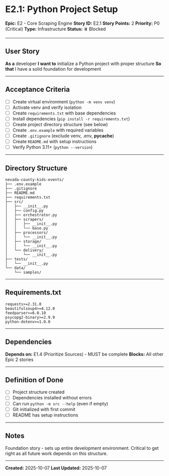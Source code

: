 # E2.1: Python Project Setup

**Epic:** E2 - Core Scraping Engine
**Story ID:** E2.1
**Story Points:** 2
**Priority:** P0 (Critical)
**Type:** Infrastructure
**Status:** ⏸️ Blocked

---

## User Story

**As a** developer
**I want to** initialize a Python project with proper structure
**So that** I have a solid foundation for development

---

## Acceptance Criteria

- [ ] Create virtual environment (`python -m venv venv`)
- [ ] Activate venv and verify isolation
- [ ] Create `requirements.txt` with base dependencies
- [ ] Install dependencies (`pip install -r requirements.txt`)
- [ ] Create project directory structure (see below)
- [ ] Create `.env.example` with required variables
- [ ] Create `.gitignore` (exclude venv, .env, __pycache__)
- [ ] Create `README.md` with setup instructions
- [ ] Verify Python 3.11+ (`python --version`)

---

## Directory Structure

```
nevada-county-kids-events/
├── .env.example
├── .gitignore
├── README.md
├── requirements.txt
├── src/
│   ├── __init__.py
│   ├── config.py
│   ├── orchestrator.py
│   ├── scrapers/
│   │   ├── __init__.py
│   │   └── base.py
│   ├── processors/
│   │   └── __init__.py
│   ├── storage/
│   │   └── __init__.py
│   └── delivery/
│       └── __init__.py
├── tests/
│   └── __init__.py
└── data/
    └── samples/
```

---

## Requirements.txt

```
requests>=2.31.0
beautifulsoup4>=4.12.0
feedparser>=6.0.10
psycopg2-binary>=2.9.9
python-dotenv>=1.0.0
```

---

## Dependencies

**Depends on:** E1.4 (Prioritize Sources) - MUST be complete
**Blocks:** All other Epic 2 stories

---

## Definition of Done

- [ ] Project structure created
- [ ] Dependencies installed without errors
- [ ] Can run `python -m src --help` (even if empty)
- [ ] Git initialized with first commit
- [ ] README has setup instructions

---

## Notes

Foundation story - sets up entire development environment. Critical to get right as all future work depends on this structure.

---

**Created:** 2025-10-07
**Last Updated:** 2025-10-07
